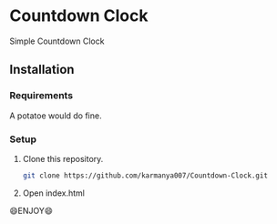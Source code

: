 # Countdown Clock

Simple Countdown Clock

Installation
-------

### Requirements

A potatoe would do fine.

### Setup

1. Clone this repository.

   ```sh
   git clone https://github.com/karmanya007/Countdown-Clock.git
   ```
2. Open index.html

:smile:ENJOY:smile:
